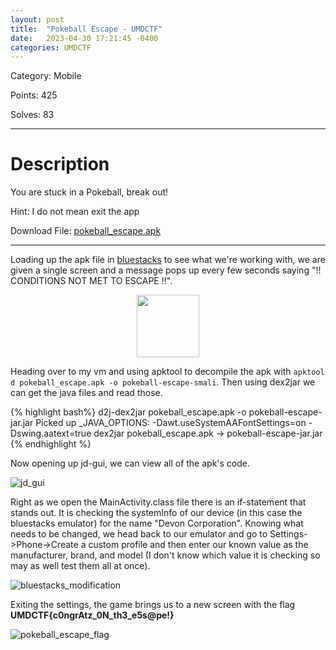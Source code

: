 ```yaml
---
layout: post
title:  "Pokeball Escape - UMDCTF"
date:   2023-04-30 17:21:45 -0400
categories: UMDCTF
---
```


Category: Mobile

Points: 425

Solves: 83


---

<h1> Description </h1>

You are stuck in a Pokeball, break out!

Hint: I do not mean exit the app

Download File: [pokeball_escape.apk](/ctf_writeups/assets/challenges/pokeball_escape.apk)

---

Loading up the apk file in [bluestacks][bluestacks] to see what we're working with, we are given a single screen and a message pops up every few seconds saying "!! CONDITIONS NOT MET TO ESCAPE !!". 


<img  src="/ctf_writeups/assets/images/pokeball_escape.png" width="100" height="100" style="display: block; margin: 0 auto">


Heading over to my vm and using apktool to decompile the apk with ``` apktool d pokeball_escape.apk -o pokeball-escape-smali ```. Then using dex2jar we can get the java files and read those.

{% highlight bash%}
    d2j-dex2jar pokeball_escape.apk -o pokeball-escape-jar.jar
    Picked up _JAVA_OPTIONS: -Dawt.useSystemAAFontSettings=on -Dswing.aatext=true
    dex2jar pokeball_escape.apk -> pokeball-escape-jar.jar
{% endhighlight %}

Now opening up jd-gui, we can view all of the apk's code. 

![jd_gui](/ctf_writeups/assets/images/pokeball_escape_jd_gui.png)

Right as we open the MainActivity.class file there is an if-statement that stands out. It is checking the systemInfo of our device (in this case the bluestacks emulator) for the name "Devon Corporation". Knowing what needs to be changed, we head back to our emulator and go to Settings->Phone->Create a custom profile and then enter our known value as the manufacturer, brand, and model (I don't know which value it is checking so may as well test them all at once).

![bluestacks_modification](/ctf_writeups/assets/images/change_device_info_UMDCTF.png)

Exiting the settings, the game brings us to a new screen with the flag **UMDCTF{c0ngrAtz_0N_th3_e5s@pe!}**

![pokeball_escape_flag](/ctf_writeups/assets/images/pokeball_escape_flag.png)





[bluestacks]: https://www.bluestacks.com/